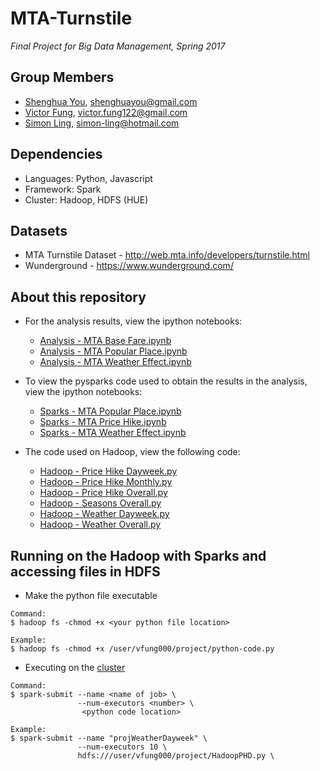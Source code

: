 # MTA-Turnstile
*Final Project for Big Data Management, Spring 2017*

## Group Members
* [Shenghua You](https://github.com/shenghuayou), shenghuayou@gmail.com
* [Victor Fung](https://github.com/VictorFung1), victor.fung122@gmail.com
* [Simon Ling](https://github.com/simonvista), simon-ling@hotmail.com

## Dependencies
* Languages: Python, Javascript
* Framework: Spark
* Cluster: Hadoop, HDFS (HUE)

## Datasets
* MTA Turnstile Dataset - http://web.mta.info/developers/turnstile.html
* Wunderground - https://www.wunderground.com/

## About this repository
* For the analysis results, view the ipython notebooks:
  * [Analysis - MTA Base Fare.ipynb](https://github.com/shenghuayou/MTA-Turnstile/blob/master/Analysis%20-%20MTA%20Price%20Hike.ipynb)
  * [Analysis - MTA Popular Place.ipynb](https://github.com/shenghuayou/MTA-Turnstile/blob/master/Analysis%20-%20MTA%20Popular%20Places.ipynb)
  * [Analysis - MTA Weather Effect.ipynb](https://github.com/shenghuayou/MTA-Turnstile/blob/master/Analysis%20-%20MTA%20Weather%20Effect.ipynb)

* To view the pysparks code used to obtain the results in the analysis, view the ipython notebooks:
  * [Sparks - MTA Popular Place.ipynb](https://github.com/shenghuayou/MTA-Turnstile/blob/master/Sparks%20-%20MTA%20Popular%20Place.ipynb)
  * [Sparks - MTA Price Hike.ipynb](https://github.com/shenghuayou/MTA-Turnstile/blob/master/Sparks%20-%20MTA%20Price%20Hike.ipynb)
  * [Sparks - MTA Weather Effect.ipynb](https://github.com/shenghuayou/MTA-Turnstile/blob/master/Sparks%20-%20MTA%20Weather%20Effect.ipynb)

* The code used on Hadoop, view the following code:
  * [Hadoop - Price Hike Dayweek.py](https://github.com/shenghuayou/MTA-Turnstile/blob/master/Hadoop%20-%20Weather%20Dayweek.py)
  * [Hadoop - Price Hike Monthly.py](https://github.com/shenghuayou/MTA-Turnstile/blob/master/Hadoop%20-%20Price%20Hike%20Monthly.py)
  * [Hadoop - Price Hike Overall.py](https://github.com/shenghuayou/MTA-Turnstile/blob/master/Hadoop%20-%20Price%20Hike%20Overall.py)
  * [Hadoop - Seasons Overall.py](https://github.com/shenghuayou/MTA-Turnstile/blob/master/Hadoop%20-%20Seasons%20Overall.py)
  * [Hadoop - Weather Dayweek.py](https://github.com/shenghuayou/MTA-Turnstile/blob/master/Hadoop%20-%20Weather%20Dayweek.py)
  * [Hadoop - Weather Overall.py](https://github.com/shenghuayou/MTA-Turnstile/blob/master/Hadoop%20-%20Weather%20Overall.py)


## Running on the Hadoop with Sparks and accessing files in HDFS
* Make the python file executable
```
Command:
$ hadoop fs -chmod +x <your python file location>

Example:
$ hadoop fs -chmod +x /user/vfung000/project/python-code.py
```

* Executing on the [cluster](http://spark.apache.org/docs/latest/submitting-applications.html)
```
Command:
$ spark-submit --name <name of job> \
               --num-executors <number> \
                <python code location>

Example:
$ spark-submit --name "projWeatherDayweek" \
               --num-executors 10 \
               hdfs:///user/vfung000/project/HadoopPHD.py \
```
